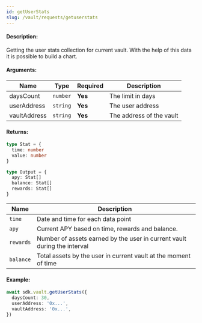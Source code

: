 ```yaml
---
id: getUserStats
slug: /vault/requests/getuserstats
---
```


#### Description:

Getting the user stats collection for current vault.
With the help of this data it is possible to build a chart.

#### Arguments:

| Name         | Type     | Required | Description              |
|--------------|----------|----------|--------------------------|
| daysCount    | `number` | **Yes**  | The limit in days        |
| userAddress  | `string` | **Yes**  | The user address         | 
| vaultAddress | `string` | **Yes**  | The address of the vault | 

#### Returns:

```ts
type Stat = {
  time: number
  value: number
}

type Output = {
  apy: Stat[]
  balance: Stat[]
  rewards: Stat[]
}
```

| Name      | Description                                                              |
|-----------|--------------------------------------------------------------------------|
| `time`    | Date and time for each data point                                        |
| `apy`     | Current APY based on time, rewards and balance.                          |
| `rewards` | Number of assets earned by the user in current vault during the interval |
| `balance` | Total assets by the user in current vault at the moment of time          |

#### Example:

```ts
await sdk.vault.getUserStats({
  daysCount: 30,
  userAddress: '0x...',
  vaultAddress: '0x...',
})
```
